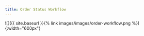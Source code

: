 ```yaml
---
title: Order Status Workflow
---
```


![]({{ site.baseurl }}{% link images/images/order-workflow.png %}){:width="600px"}
